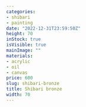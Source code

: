 ```yaml
---
categories:
- shibari
- painting
date: "2022-12-31T23:59:50Z"
height: 70
inStock: true
isVisible: true
mainImage: ""
materials:
- acrylic
- oil
- canvas
price: 600
slug: shibari-bronze
title: Shibari bronze
width: 70
---
```


